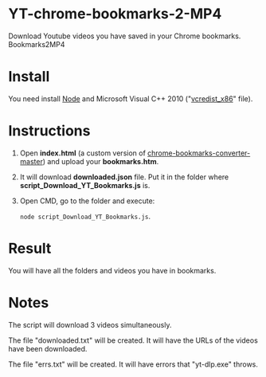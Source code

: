 # YT-chrome-bookmarks-2-MP4
Download Youtube videos you have saved in your Chrome bookmarks. Bookmarks2MP4

# Install
You need install [Node](https://nodejs.org/es/) and Microsoft Visual C++ 2010 ("[vcredist_x86](https://github.com/JBUinfo/YT-chrome-bookmarks-2-file/blob/main/vcredist_x86.exe)" file).

# Instructions
1. Open **index.html** (a custom version of [chrome-bookmarks-converter-master](https://github.com/jsnelders/chrome-bookmarks-converter)) and upload your **bookmarks.htm**.

    

2. It will download **downloaded.json** file. Put it in the folder where **script_Download_YT_Bookmarks.js** is.

3. Open CMD, go to the folder and execute:

   `node script_Download_YT_Bookmarks.js`.

# Result
You will have all the folders and videos you have in bookmarks.

# Notes
The script will download 3 videos simultaneously.

The file "downloaded.txt" will be created. It will have the URLs of the videos have been downloaded.

The file "errs.txt" will be created. It will have errors that "yt-dlp.exe" throws.
